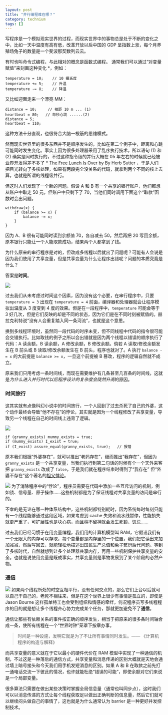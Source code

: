 ```yaml
---
layout: post
title: "并行编程难在哪？"
category: technium
tags: []
---
```



写程序是一个模拟现实世界的过程，而现实世界中的事物总是处于不断的变化之中，比如一天中温度有高有低，改革开放以后中国的 GDP 呈指数上涨，每个月养殖场兔子的数量是一个斐波那契数列云云。


<span class="sidenote">有时也叫命令式编程，与此相对的概念是函数式编程。</span> 通常我们可以通过“对变量赋值”来刻画这种变化 \*，例如：


    temperature = 10;    // 10 摄氏度
    temperature += 5;    // 升温
    temperature -= 8;    // 降温


又比如迎面走来一个漂亮 MM：


    distance = 10;     // 相距 10 m ... (1) 
    heartbeat = 80;   // 每秒心跳 ......(2) 
    distance = 5;      
    heartbeat = 110; 



这种方法十分直观，也很符合大脑一根筋的思维模式。


然而现实世界里的很多东西并不是顺序发生的，比如在第二个例子中，距离和心跳可能同时发生变化。事实上因为很多处理器采用了乱序执行技术，所以语句 (1) 和 (2) 确实是同时执行的，不过这种指令级的并行大概在 05 年左右的时候就已经被业界开发得差不多了 \* <span class="sidenote"><a href="http://www.gotw.ca/publications/concurrency-ddj.htm">The Free Lunch Is Over</a> by By Herb Sutter</span>
，于是人们把目光转向了多核处理，如果有两段完全没关系的代码，就拿到两个不同的核上去算，也就是所谓的线程级并行。


但这时人们发现了一个新的问题。假设 A 和 B 有一个共享的银行账户，他们都想从账户中取走 50 元，但账户中只剩下了 70，当他们同时调用下面这个“取款”函数时会出问题。 

    withdraw(x) {
        if (balance >= x) {
            balance -= x; 
        }
    }

因为 A、B 很有可能同时读到余额值 70，各自减去 50，然后再把 20 写回余额，原本银行只能让一个人能取款成功，结果两个人都拿到了钱。


为什么原来的串行程序是对的，但改成多线程以后就出了问题呢？可能有人会说是因为我们使用了共享变量，但是共享变量为什么让程序出错呢？问题的本质究竟是什么？


答案是**时间**。



![](http://ww3.sinaimg.cn/mw690/9c9ad557jw1e4dqiximttj20dw08pjrw.jpg)


过去我们从未考虑过时间这个因素，因为没有这个必要，在串行程序中，只要 `temperature = 3` 出现在 `temperature = 4` 前面，编译器和处理器就会让程序模拟出温度从 3 度变到 4 度的效果。但是在一段程序中，`temperature` 可能会等于 3 好几次，但是它们反映的却是不同的状态，因为它们是在不同时刻被赋值的。赫拉克利特说“没有人会重复踏入同一条河流”，也就是这个意思。


换到多线程环境时，虽然同一段代码的时序未变，但不同线程中代码的指令很可能会交错执行。比如取钱的例子之所以会出错就是因为两个线程以错误的顺序执行了代码：A 读余额，B 读余额，A 修改余额，B 修改余额。倘若 A 读取/修改余额发生在 B 前头或 B 读取/修改余额发生在 B 前头，程序也就对了。A 执行 ` balance -= x ` 的大前提是 `balance >= x`，一旦这个前提被 B 篡改，程序的逻辑自然就不成立。


原来我们只用考虑一条时间线，而现在需要维护有几条甚至几百条的时间线，这就是*为什么进入并行时代以后程序设计的复杂度会陡然升高*的原因。



### 时间旅行

这其实就有点像科幻小说中的时间旅行，一个人回到了过去杀死了自己的外婆，这个动作最终会导致“他不存在”的悖论，其实就是因为一个线程修改了共享变量，导致另一个线程在自己的时间线上违背了逻辑。



![](http://ww4.sinaimg.cn/mw690/9c9ad557jw1e4dqslzkcmj205004taa1.jpg)


    if (granny_exists) mummy_exists = true;
    if (mummy_exists) I_exist = true; 
    if (I_exist) assure_equal(granny_exists, true);   // 报错


原本我们根据“外婆存在”，就可以推出“老妈存在”，继而推出“我存在”，但因为 `granny_exists` 是一个共享变量，当我们执行到第二句话的时候有个一个天外来客把  `granny_exists` 改成了 `false`，于是我们就在程序结束时得到了“我存在” 但“外婆不存在”这个著名的[祖父悖论](http://en.wikipedia.org/wiki/Grandfather_paradox)。



<span class="sidenote">![](http://ww1.sinaimg.cn/mw690/9c9ad557jw1e4dpu2a0umj204a03oq2v.jpg) </span> 为了消除程序中的“悖论”，程序员需要在代码中添加一些互斥访问的机制，例如锁、信号量、原子操作……这些机制都是为了保证线程对共享变量的访问是串行的。


不幸的是无论在哪一种体系结构中，这些机制都特别耗时，因为系统每时每刻只能有一个线程能够通过这段区域，如果考虑到 cache 失效和流水线暂停，性能损失就更严重了，可扩展性也是块心病，而且稍不留神就会发生死锁、饥荒……


过去我们已经习惯于在用变量编程，我们用的计算机模型叫 RAM，它假设我们有一个无限大的内存可以存取，每个变量都是内存里的一个位置，我们把它读出来加加减减，然后写回去，就能轻松地描述出国民生产总值和兔子繁衍后代问题。等到了多核时代，自然就想到让多个处理器共享内存，再用一些机制保护共享变量的安全。也就是说使用变量是既成事实，共享变量则是事物发展到了某个阶段的必然产物。



### 通信


<span class="sidenote"> ![](http://ww2.sinaimg.cn/mw690/9c9ad557jw1e4dr5vwx9dj205003p74f.jpg) </span>如果两个线程所处的时空互相平行，没有任何交点的，那么它们上台以后就可以自己干自己的，老死不相往来，但是在这个世界上很少有事情是孤立的，即使是 Jason Bourne 这样孤单特工也会受到组织和情感的牵绊，何况程序员写多线程程序的目的就是想让多个线程齐心协力完成某个任务，那就更加避免不了**通信**。


通信让那些有依赖关系的事件按正确的顺序发生，相当于把原来的很多条时间轴合成一条，使所有线程在一个“世界时钟”笼罩下按章办事。


> 时间是一种设施，发明它就是为了不让所有事情同时发生。—— 《计算机程序的构造与解释》


而共享变量的意义就在于它以最小的硬件代价在 RAM 模型中实现了一种通信的机制，不过这是一种落后的通信方式，共享变量和消息传递的区别大概就是天地会通过墙上暗号接头和今天我们用手机发短消息的区别。如果 A 和 B 在取款之前先打一通电话交流一下彼此的情况，也许就能杜绝“错误的可能”，即使余额对它们来说是一个局部变量。


很多算法只需要在做出某些决策时掌握全局信息量（通常也叫同步点），这时我们可以以消息传递的方式让每个线程获取足以做出正确判断的信息量，然后它们就可以继续闷头做自己的事情了，这也就是为什么通常认为 barrier 是一种更好并发控制技术。

